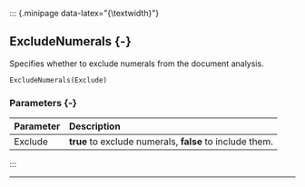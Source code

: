 ::: {.minipage data-latex="{\textwidth}"}
## ExcludeNumerals {-}

Specifies whether to exclude numerals from the document analysis.

```{sql}
ExcludeNumerals(Exclude)
```

### Parameters {-}

**Parameter** | **Description**
| :-- | :-- |
Exclude | **true** to exclude numerals, **false** to include them.
:::

***
